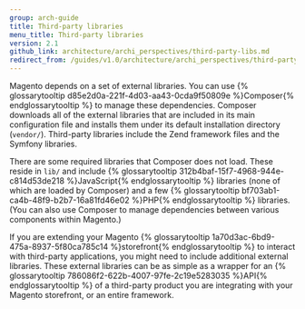 ```yaml
---
group: arch-guide
title: Third-party libraries
menu_title: Third-party libraries
version: 2.1
github_link: architecture/archi_perspectives/third-party-libs.md
redirect_from: /guides/v1.0/architecture/archi_perspectives/third-party-libs.html
---
```


Magento depends on a set of external libraries. You can use {% glossarytooltip d85e2d0a-221f-4d03-aa43-0cda9f50809e %}Composer{% endglossarytooltip %} to manage these dependencies. Composer downloads all of the external libraries that are included in its main configuration file and installs them under its default installation directory (`vendor/`). Third-party libraries include the Zend framework files and the Symfony libraries.

There are some required libraries that Composer does not load. These reside in `lib/` and include {% glossarytooltip 312b4baf-15f7-4968-944e-c814d53de218 %}JavaScript{% endglossarytooltip %} libraries (none of which are loaded by Composer) and a few {% glossarytooltip bf703ab1-ca4b-48f9-b2b7-16a81fd46e02 %}PHP{% endglossarytooltip %} libraries. (You can also use Composer to manage dependencies between various components within Magento.)

If you are extending your Magento {% glossarytooltip 1a70d3ac-6bd9-475a-8937-5f80ca785c14 %}storefront{% endglossarytooltip %} to interact with third-party applications, you might need to include additional external libraries. These external libraries can be as simple as a wrapper for an {% glossarytooltip 786086f2-622b-4007-97fe-2c19e5283035 %}API{% endglossarytooltip %} of a third-party product you are integrating with your Magento storefront, or an entire framework.
